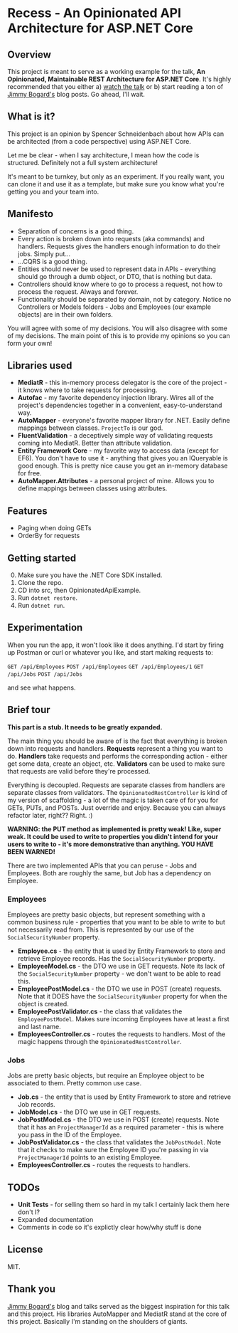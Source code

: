 # Recess - An Opinionated API Architecture for ASP.NET Core

## Overview

This project is meant to serve as a working example for the talk, **An Opinionated, Maintainable REST Architecture for ASP.NET Core**. It's highly recommended that you either a) [watch the talk](http://rest.schneids.net) or b) start reading a ton of [Jimmy Bogard's](https://twitter.com/jbogard) blog posts. Go ahead, I'll wait.

## What is it?

This project is an opinion by Spencer Schneidenbach about how APIs can be architected (from a code perspective) using ASP.NET Core.

Let me be clear - when I say architecture, I mean how the code is structured. Definitely not a full system architecture!

It's meant to be turnkey, but only as an experiment. If you really want, you can clone it and use it as a template, but make sure you know what you're getting you and your team into.

## Manifesto

* Separation of concerns is a good thing.
* Every action is broken down into requests (aka commands) and handlers. Requests gives the handlers enough information to do their jobs. Simply put...
* ...CQRS is a good thing.
* Entities should never be used to represent data in APIs - everything should go through a dumb object, or DTO, that is nothing but data.
* Controllers should know where to go to process a request, not how to process the request. Always and forever.
* Functionality should be separated by domain, not by category. Notice no Controllers or Models folders - Jobs and Employees (our example objects) are in their own folders.

You will agree with some of my decisions. You will also disagree with some of my decisions. The main point of this is to provide my opinions so you can form your own!

## Libraries used

* **MediatR** - this in-memory process delegator is the core of the project - it knows where to take requests for processing.
* **Autofac** - my favorite dependency injection library. Wires all of the project's dependencies together in a convenient, easy-to-understand way.
* **AutoMapper** - everyone's favorite mapper library for .NET. Easily define mappings between classes. `ProjectTo` is our god.
* **FluentValidation** - a deceptively simple way of validating requests coming into MediatR. Better than attribute validation.
* **Entity Framework Core** - my favorite way to access data (except for EF6). You don't have to use it - anything that gives you an IQueryable is good enough. This is pretty nice cause you get an in-memory database for free.
* **AutoMapper.Attributes** - a personal project of mine. Allows you to define mappings between classes using attributes.

## Features
- Paging when doing GETs
- OrderBy for requests

## Getting started

0. Make sure you have the .NET Core SDK installed.
1. Clone the repo.
2. CD into src, then OpinionatedApiExample.
3. Run `dotnet restore`.
4. Run `dotnet run`.

## Experimentation

When you run the app, it won't look like it does anything. I'd start by firing up Postman or curl or whatever you like, and start making requests to:

`GET /api/Employees` 
`POST /api/Employees` 
`GET /api/Employees/1` 
`GET /api/Jobs` 
`POST /api/Jobs` 

and see what happens.

## Brief tour

**This part is a stub. It needs to be greatly expanded.**

The main thing you should be aware of is the fact that everything is broken down into requests and handlers. **Requests** represent a thing you want to do. **Handlers** take requests and performs the corresponding action - either get some data, create an object, etc. **Validators** can be used to make sure that requests are valid before they're processed.

Everything is decoupled. Requests are separate classes from handlers are separate classes from validators. The `OpinionatedRestController` is kind of my version of scaffolding - a lot of the magic is taken care of for you for GETs, PUTs, and POSTs. Just override and enjoy. Because you can always refactor later, right?? Right. :)

**WARNING: the PUT method as implemented is pretty weak! Like, super weak. It could be used to write to properties you didn't intend for your users to write to - it's more demonstrative than anything. YOU HAVE BEEN WARNED!**

There are two implemented APIs that you can peruse - Jobs and Employees. Both are roughly the same, but Job has a dependency on Employee.

### Employees

Employees are pretty basic objects, but represent something with a common business rule - properties that you want to be able to write to but not necessarily read from. This is represented by our use of the `SocialSecurityNumber` property.

* **Employee.cs** - the entity that is used by Entity Framework to store and retrieve Employee records. Has the `SocialSecurityNumber` property.
* **EmployeeModel.cs** - the DTO we use in GET requests. Note its lack of the `SocialSecurityNumber` property - we don't want to be able to read this.
* **EmployeePostModel.cs** - the DTO we use in POST (create) requests. Note that it DOES have the `SocialSecurityNumber` property for when the object is created.
* **EmployeePostValidator.cs** - the class that validates the `EmployeePostModel`. Makes sure incoming Employees have at least a first and last name.
* **EmployeesController.cs** - routes the requests to handlers. Most of the magic happens through the `OpinionatedRestController`.

### Jobs

Jobs are pretty basic objects, but require an Employee object to be associated to them. Pretty common use case.

* **Job.cs** - the entity that is used by Entity Framework to store and retrieve Job records.
* **JobModel.cs** - the DTO we use in GET requests.
* **JobPostModel.cs** - the DTO we use in POST (create) requests. Note that it has an `ProjectManagerId` as a required parameter - this is where you pass in the ID of the Employee.
* **JobPostValidator.cs** - the class that validates the `JobPostModel`. Note that it checks to make sure the Employee ID you're passing in via `ProjectManagerId` points to an existing Employee.
* **EmployeesController.cs** - routes the requests to handlers.

## TODOs

* **Unit Tests** - for selling them so hard in my talk I certainly lack them here don't I?
* Expanded documentation
* Comments in code so it's explictly clear how/why stuff is done

## License

MIT.

## Thank you

[Jimmy Bogard's](https://twitter.com/jbogard) blog and talks served as the biggest inspiration for this talk and this project. His libraries AutoMapper and MediatR stand at the core of this project. Basically I'm standing on the shoulders of giants.